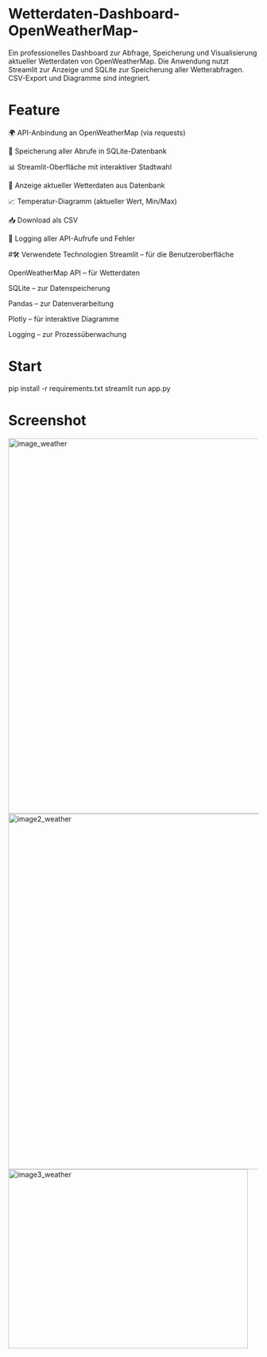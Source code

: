 # Wetterdaten-Dashboard-OpenWeatherMap-
Ein professionelles Dashboard zur Abfrage, Speicherung und Visualisierung aktueller Wetterdaten von OpenWeatherMap. Die Anwendung nutzt Streamlit zur Anzeige und SQLite zur Speicherung aller Wetterabfragen. CSV-Export und Diagramme sind integriert.

# Feature
🌍 API-Anbindung an OpenWeatherMap (via requests)

🧾 Speicherung aller Abrufe in SQLite-Datenbank

📊 Streamlit-Oberfläche mit interaktiver Stadtwahl

🔁 Anzeige aktueller Wetterdaten aus Datenbank

📈 Temperatur-Diagramm (aktueller Wert, Min/Max)

📥 Download als CSV

🧠 Logging aller API-Aufrufe und Fehler

#🛠️ Verwendete Technologien
Streamlit – für die Benutzeroberfläche

OpenWeatherMap API – für Wetterdaten

SQLite – zur Datenspeicherung

Pandas – zur Datenverarbeitung

Plotly – für interaktive Diagramme

Logging – zur Prozessüberwachung

# Start
pip install -r requirements.txt
streamlit run app.py

# Screenshot
<img width="972" height="756" alt="image_weather" src="https://github.com/user-attachments/assets/372e0561-f913-4cb0-abab-e29d63748454" />
<img width="1047" height="716" alt="image2_weather" src="https://github.com/user-attachments/assets/65eccf52-5f7b-4256-9505-2b267b7eb151" />
<img width="482" height="361" alt="image3_weather" src="https://github.com/user-attachments/assets/3042a5a8-9ca7-4f93-9304-d3ab717b092c" />





